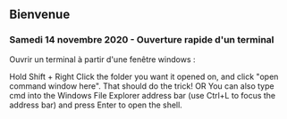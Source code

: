 ## Bienvenue

### Samedi 14 novembre 2020 - Ouverture rapide d'un terminal

Ouvrir un terminal à partir d'une fenêtre windows : 

Hold Shift + Right Click the folder you want it opened on, and click "open command window here". That should do the trick!
OR
You can also type cmd into the Windows File Explorer address bar (use Ctrl+L to focus the address bar) and press Enter to open the shell. 
